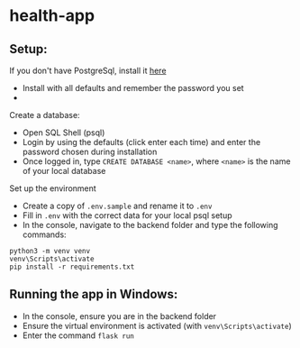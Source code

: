 # health-app

## Setup:

If you don't have PostgreSql, install it [here](https://www.postgresql.org/download/)

- Install with all defaults and remember the password you set
- 
Create a database:

- Open SQL Shell (psql)
- Login by using the defaults (click enter each time) and enter the password chosen during installation
- Once logged in, type `CREATE DATABASE <name>`, where `<name>` is the name of your local database

Set up the environment
- Create a copy of `.env.sample` and rename it to `.env`
- Fill in `.env` with the correct data for your local psql setup
- In the console, navigate to the backend folder and type the following commands:
```
python3 -m venv venv
venv\Scripts\activate
pip install -r requirements.txt
```

## Running the app in Windows:
  - In the console, ensure you are in the backend folder
  - Ensure the virtual environment is activated (with `venv\Scripts\activate`)
  - Enter the command `flask run`


